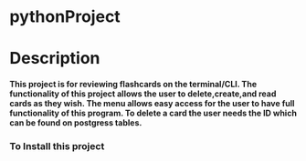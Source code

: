 # pythonProject

# Description
#### This project is for reviewing flashcards on the terminal/CLI. The functionality of this project allows the user to delete,create,and read cards as they wish. The menu allows easy access for the user to have full functionality of this program. To delete a card the user needs the ID which can be found on postgress tables.

### To Install this project

